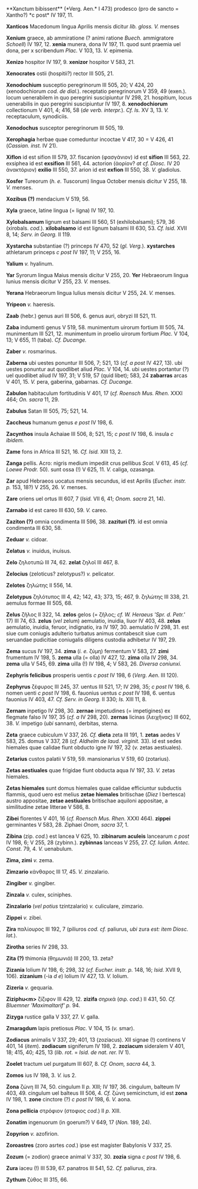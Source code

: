 <div type="section" xml:id="XYZ"><pb n="VII.431" facs="7.431.jpg"></pb>
**Xanctum bibissent** (*Verg. Aen.* I 473) prodesco (pro de sancto =
Xantho?) *c post* IV 197, 11.

**Xanticos** Macedonum lingua Aprilis mensis dicitur *lib. gloss. V.*
menses

**Xenium** graece, ab ammiratione (? animi ratione *Buech.* ammigratore
*Schoell*) IV 197, 12. **xenia** munera, dona IV 197, 11. quod sunt
praemia uel dona, per x scribendum *Plac.* V 103, 13. *V.* epimenia.

**Xenizo** hospitor IV 197, 9. **xenizor** hospitor V 583, 21.

**Xenocrates** ostii (hospitii?) rector III 505, 21.

**Xenodochium** susceptio peregrinorum III 505, 20; V 424, 20
(xenodochiorum *cod. de dial.*). receptatio peregrinorum V 359, 49
(exen.). locum uenerabilem in quo peregrini suscipiuntur IV 298, 21.
hospitium, locus uenerabilis in quo peregrini suscipiuntur IV 197, 8.
**xenodochiorum** collectionum V 401, 4; 416, 58 (*de verb. interpr.*).
*Cf. Is.* XV 3, 13. *V.* receptaculum, synodiciis.

**Xenodochus** susceptor peregrinorum III 505, 19.

**Xerophagia** herbae quae comeduntur incoctae V 417, 30 = V 426, 41
(*Cassian. inst.* IV 21).

**Xiflon** id est sifion III 579, 37. fiscanion (φασγάνιον) id est
**sifion** III 563, 22. exsiphea id est **exsifion** III 561, 44.
actorion (ἀορίον? *at cf. Diosc.* IV 20 ἀνακτόριον) **exilio** III 550,
37. arion id est **exfiοn** III 550, 38. *V.* gladiolus.

**Xosfer** Tureorum (*h. e.* Tuscorum) lingua October mensis dicitur V
255, 18. *V.* menses.

**Xozibus (?)** mendacium V 519, 56.

**Xyla** graece, latine lingua (= ligna) IV 197, 10.

**Xylobalsamum** lignum est balsami III 560, 51 (exhilobalsami); 579, 36
(xirobals. *cod.*). **xilobalsamo** id est lignum balsami III 630, 53.
*Cf. Isid.* XVII 8, 14; *Serv. in Georg.* II 119.

**Xystarcha** substantiae (?) princeps IV 470, 52 (*gl. Verg.*).
**xystarches** athletarum princeps *c post* IV 197, 11; V 255, 16.

**Yalium** *v.* hyalinum.

**Yar** Syrorum lingua Maius mensis dicitur V 255, 20. **Yer**
Hebraeorum lingua Iunius mensis dicitur V 255, 23. *V.* menses.

**Yerana** Hebraeorum lingua Iulius mensis dicitur V 255, 24. *V.*
menses.

**Yripeon** *v.* haeresis.

<pb n="VII.432" facs="7.432.jpg"></pb>
**Zaab** (hebr.) genus auri III 506, 6. genus auri, obryzi III 521, 11.

**Zaba** indumenti genus V 519, 58. munimentum uirorum fortium III 505,
74. munimentum III 521, 12. munimentum in proelio uirorum fortium
*Plac.* V 104, 13; V 655, 11 (taba). *Cf. Ducange.*

**Zaber** *v.* rosmarinus.

**Zaberna** ubi uestes ponuntur III 506, 7; 521, 13 (*cf. a post* IV
427, 13). ubi uestes ponuntur aut quodlibet aliud *Plac.* V 104, 14. ubi
uestes portantur (?) uel quodlibet aliud IV 197, 31; V 519, 57 (quid
libet); 583, 24 **zabarras** arcas V 401, 15. *V.* pera, gaberina,
gabarnas. *Cf. Ducange.*

**Zabulon** habitaculum fortitudinis V 401, 17 (*cf. Roensch Mus.
Rhen.* XXXI 464; *On. sacra* 11, 29.

**Zabulus** Satan III 505, 75; 521, 14.

**Zaccheus** humanum genus *e post* IV 198, 6.

**Zacynthos** insula Achaiae III 506, 8; 521, 15; *c post* IV 198, 6.
insula *c ibidem.*

**Zame** fons in Africa III 521, 16. *Cf. Isid.* XIII 13, 2.

**Zanga** pellis. Acro: nigris medium impediit crus pellibus *Scal.* V
613, 45 (*cf. Loewe Prodr.* 50). sunt ossa (!) V 625, 11. *V.* caliga,
ozasanga.

**Zar** apud Hebraeos uocatus mensis secundus, id est Aprilis (*Eucher.
instr. p.* 153, 18?) V 255, 26. *V.* menses.

**Zare** oriens uel ortus III 607, 7 (*Isid.* VII 6, 41; *Onom. sacra*
21, 14).

**Zarnabo** id est careo III 630, 59. *V.* careo.

**Zaziton (?)** omnia condimenta III 596, 38. **zazituri (?)**. id est
omnia condimenta III 630, 58.

**Zeduar** *v.* cidoar.

**Zelatus** *v.* inuidus, inuisus.

**Zelo** ζηλοτυπῶ III 74, 62. **zelat** ζηλοῖ III 467, 8.

**Zelocius** (zeloticus? zelotypus?) *v.* pelicator.

**Zelotes** ζηλώτης II 556, 14.

**Zelotypus** ζηλότυπος III 4, 42; 142, 43; 373, 15; 467, 9. ζηλώτης III
338, 21. aemulus formae III 505, 68.

**Zelus** ζῆλος II 322, 14. **zelos** gelos (= ζῆλος; *cf. W. Heraeus
'Spr. d. Petr.'* 17) III 74, 63. **zelus** (*vel* zelum) aemulatio,
inuidia, liuor IV 403, 48. **zelus** aemulatio, inuidia, feruor,
indignatio, ira IV 197, 30. aemulatio IV 298, 31. est siue cum coniugis
adulterio turbatus animus contabescit siue cum seruandae pudicitiae
coniugalis diligens custodia adhibetur IV 197, 29.

**Zema** sucus IV 197, 34. **zima** (*i. e.* ζύμη) fermentum V 583, 27.
**zimi** frumentum IV 198, 5. **zema** ulla (= olla) IV 427, 12.
**zima** olla IV 298, 34. **zema** ulla V 545, 69. **zima** uilla (!) IV
198, 4; V 583, 26. *Diversa coniunxi.*

**Zephyris felicibus** prosperis uentis *c post* IV 198, 6 (*Verg.*
*Aen.* III 120).

**Zephyrus** ζέφυρος III 245, 37. uentus III 521, 17; IV 298, 35; *c
post* IV 198, 6. nomen uenti *c post* IV 198, 6. fauonius uentus *c
post* IV 198, 6. uentus fauonius IV 403, 47. *Cf. Serv. in Georg.* II
330; *Is.* XIII 11, 8.

**Zernam** inpetigo IV 298, 30. **zernae** impetudines (= impetigines)
ex flegmate falso IV 197, 35 (*cf. a* IV 298, 20). **zernas** licinas
(λειχῆνας) III 602, 38. *V.* impetigo (*ubi* sannam), derbitas, sterna.

**Zeta** graece cubiculum V 337, 26. *Cf.* **dieta** zeta III 191, 1.
**zetas** aedes V 583, 25. domus V 337, 28 (*cf. Aldhelm de laud.
virginit.* 33). id est sedes hiemales quae calidae fiunt obducto igne IV
197, 32 (*v.* zetas aestiuales).

**Zetarius** custos palatii V 519, 59. mansionarius V 519, 60
(zotarius).

**Zetas aestiuales** quae frigidae fiunt obducta aqua IV 197, 33. *V.*
zetas hiemales.

**Zetas hiemales** sunt domus hiemales quae calidae efficiuntur
subductis flammis, quod uero est melius **zetae hiemales** britischae
(*Diez* I bertesca) austro appositae, **zetae aestiuales** britischae
aquiloni appositae, a similitudine zetae litterae V 586, 8.

**Zibei** florentes V 401, 16 (*cf. Roensch Mus. Rhen.* XXXI 464).
**zippei** germinantes V 583, 28. Ziphaei *Onom, sacra* 37, 1.

**Zibina** (zip. *cod.*) est lancea V 625, 10. **zibinarum aculeis**
lancearum *c post* IV 198, 6; V 255, 28 (zybinn.). **zybinnas** lanceas
V 255, 27. *Cf. Iulian. Antec. Const.* 79, 4. *V.* uenabulum.

**Zima, zimi** *v.* zema.

**Zimzario** κάνθαρος III 17, 45. *V.* zinzalario.

**Zingiber** *v.* gingiber.

**Zinzala** *v.* culex, sciniphes.

**Zinzalario** (*vel potius* tzintzalario) *v.* culiculare, zimzario.

<pb n="VII.433" facs="7.433.jpg"></pb>
**Zippei** *v.* zibei.

**Zira** παλίουρος III 192, 7 (piliuros *cod. cf.* paliurus, *ubi* zura
*est: item Diosc. lat.*).

**Zirotha** series IV 298, 33.

**Zita (?)** thimonia (θημωνιά) III 200, 13. zeta?

**Zizania** lolium IV 198, 6; 298, 32 (*cf. Eucher. instr. p.* 148,
16; *Isid.* XVII 9, 106). **zizanium** (-ia *d e*) lolium IV 427, 13.
*V.* lolium.

**Zizeria** *v.* gequaria.

**Ziziphu\<m\>** ζίζιφον III 429, 12. **zizifa** σηρικά (σιρ. *cod.*) II
431, 50. *Cf. Bluemner 'Maximaltarif' p.* 94.

**Zizyga** rustice galla V 337, 27. *V.* galla.

**Zmaragdum** lapis pretiosus *Plac.* V 104, 15 (*v.* smar).

**Zodiacus** animalis V 337, 29; 401, 13 (zoziacus). XII signae (!)
continens V 401, 14 (*item*). **zodiacum** signiferum IV 198, 2.
**zoziacum** sideralem V 401, 18; 415, 40; 425, 13 (*lib. rot.* = *Isid.
de nat. rer.* IV 1).

**Zoelet** tractum uel purgatum III 607, 8. *Cf. Onom, sacra* 44, 3.

**Zomos** ius IV 198, 3. *V.* ius 2.

**Zona** ζώνη III 74, 50. cingulum II *p.* XIII; IV 197, 36. cingulum,
balteum IV 403, 49. cingulum uel balteus III 506, 4. *Cf.* ζώνη
semicinctum, id est **zona** IV 198, 1. **zone** cinctore (?) *c post*
IV 198, 6. *V.* aona.

**Zona pellicia** στρόφιον (στοφιος *cod.*) II *p.* XIII.

**Zonatim** ingenuorum (in goerum?) V 649, 17 (*Non.* 189, 24).

**Zopyrion** *v.* azofirion.

**Zoroastres** (zoro asrtes *cod.*) ipse est magister Babylonis V 337,
25.

**Zozum** (= zodion) graece animal V 337, 30. **zozia** signa *c
post* IV 198, 6.

**Zura** iaceu (!) III 539, 67. panatros III 541, 52. *Cf.* paliurus,
zira.

**Zythum** ζύθος III 315, 66.
</div>